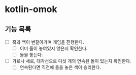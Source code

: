 # kotlin-omok
## 기능 목록
- [ ] 흑과 백이 번갈아가며 게임을 진행한다.
    - [ ] 이미 돌이 놓여있지 않은지 확인한다.
    - [ ] 돌을 놓는다.
- [ ] 가로나 세로, 대각선으로 다섯 개의 연속된 돌이 있는지 확인한다.
    - [ ] 연속된다면 직전에 돌을 놓은 색이 승리한다. 